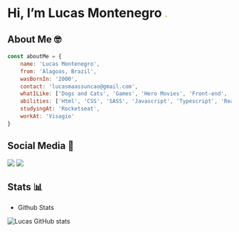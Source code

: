 # Hi, I’m Lucas Montenegro <img  src="https://raw.githubusercontent.com/ABSphreak/ABSphreak/master/gifs/Hi.gif" width="5px"></h1> 
## About Me 🤓

```javascript
const aboutMe = {
    name: 'Lucas Montenegro',
    from: 'Alagoas, Brazil',
    wasBornIn: '2000',
    contact: 'lucasmaassuncao@gmail.com',
    whatILike: ['Dogs and Cats', 'Games', 'Hero Movies', 'Front-end', 'Technology'],
    abilities: ['Html', 'CSS', 'SASS', 'Javascript', 'Typescript', 'ReactJS', 'NextJS'],
    studyingAt: 'Rocketseat',
    workAt: 'Visagio'
}
```

## Social Media 💬

<a href="https://www.linkedin.com/in/lucas-montenegro-andrade-assun%C3%A7%C3%A3o-3720391a0/"><img src="https://cdn2.iconfinder.com/data/icons/social-media-2285/512/1_Linkedin_unofficial_colored_svg-128.png" width="30"></a> <a href="https://www.instagram.com/lucas_montenegro_aa/"><img src="https://cdn2.iconfinder.com/data/icons/social-icons-33/128/Instagram-256.png" width="30"></a>

## Stats 📊

- Github Stats

![Lucas GitHub stats](https://github-readme-stats.vercel.app/api?username=lucas-montenegro&show_icons=true&theme=cobalt)

<!---
lucas-montenegro/lucas-montenegro is a ✨ special ✨ repository because its `README.md` (this file) appears on your GitHub profile.
You can click the Preview link to take a look at your changes.
--->
